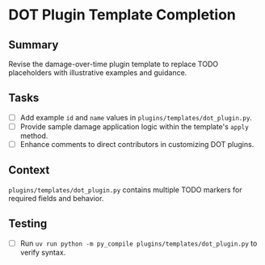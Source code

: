 # DOT Plugin Template Completion

## Summary
Revise the damage-over-time plugin template to replace TODO placeholders with illustrative examples and guidance.

## Tasks
- [ ] Add example `id` and `name` values in `plugins/templates/dot_plugin.py`.
- [ ] Provide sample damage application logic within the template's `apply` method.
- [ ] Enhance comments to direct contributors in customizing DOT plugins.

## Context
`plugins/templates/dot_plugin.py` contains multiple TODO markers for required fields and behavior.

## Testing
- [ ] Run `uv run python -m py_compile plugins/templates/dot_plugin.py` to verify syntax.
